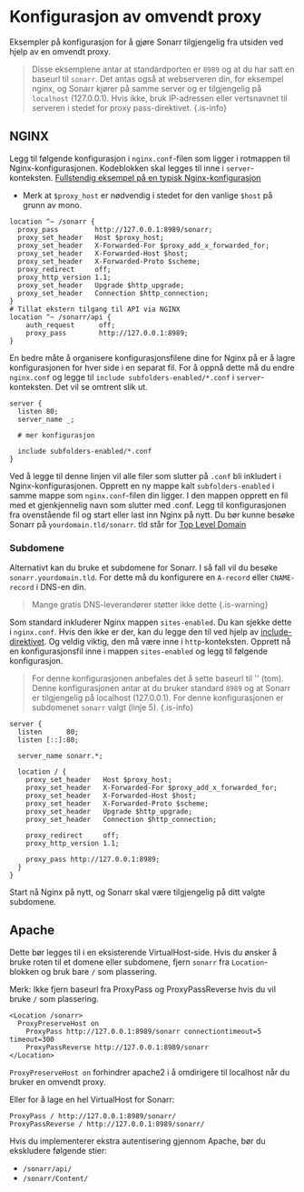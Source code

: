 # Konfigurasjon av omvendt proxy

Eksempler på konfigurasjon for å gjøre Sonarr tilgjengelig fra utsiden ved hjelp av en omvendt proxy.

> Disse eksemplene antar at standardporten er `8989` og at du har satt en baseurl til `sonarr`. Det antas også at webserveren din, for eksempel nginx, og Sonarr kjører på samme server og er tilgjengelig på `localhost` (127.0.0.1). Hvis ikke, bruk IP-adressen eller vertsnavnet til serveren i stedet for proxy pass-direktivet.
{.is-info}

## NGINX

Legg til følgende konfigurasjon i `nginx.conf`-filen som ligger i rotmappen til Nginx-konfigurasjonen. Kodeblokken skal legges til inne i `server`-konteksten. [Fullstendig eksempel på en typisk Nginx-konfigurasjon](https://www.nginx.com/resources/wiki/start/topics/examples/full/)

- Merk at `$proxy_host` er nødvendig i stedet for den vanlige `$host` på grunn av mono.

```nginx
location ^~ /sonarr {
  proxy_pass         http://127.0.0.1:8989/sonarr;
  proxy_set_header   Host $proxy_host;
  proxy_set_header   X-Forwarded-For $proxy_add_x_forwarded_for;
  proxy_set_header   X-Forwarded-Host $host;
  proxy_set_header   X-Forwarded-Proto $scheme;
  proxy_redirect     off;
  proxy_http_version 1.1;
  proxy_set_header   Upgrade $http_upgrade;
  proxy_set_header   Connection $http_connection;
}
# Tillat ekstern tilgang til API via NGINX
location ^~ /sonarr/api {
    auth_request      off;
    proxy_pass        http://127.0.0.1:8989;
}

```

En bedre måte å organisere konfigurasjonsfilene dine for Nginx på er å lagre konfigurasjonen for hver side i en separat fil.
For å oppnå dette må du endre `nginx.conf` og legge til `include subfolders-enabled/*.conf` i `server`-konteksten. Det vil se omtrent slik ut.

```nginx
server {
  listen 80;
  server_name _;
  
  # mer konfigurasjon
  
  include subfolders-enabled/*.conf
}
```

Ved å legge til denne linjen vil alle filer som slutter på `.conf` bli inkludert i Nginx-konfigurasjonen. Opprett en ny mappe kalt `subfolders-enabled` i samme mappe som `nginx.conf`-filen din ligger. I den mappen opprett en fil med et gjenkjennelig navn som slutter med .conf. Legg til konfigurasjonen fra ovenstående fil og start eller last inn Nginx på nytt. Du bør kunne besøke Sonarr på `yourdomain.tld/sonarr`. tld står for [Top Level Domain](https://en.wikipedia.org/wiki/List_of_Internet_top-level_domains)

### Subdomene

Alternativt kan du bruke et subdomene for Sonarr. I så fall vil du besøke `sonarr.yourdomain.tld`. For dette må du konfigurere en `A-record` eller `CNAME-record` i DNS-en din.
> Mange gratis DNS-leverandører støtter ikke dette {.is-warning}

Som standard inkluderer Nginx mappen `sites-enabled`. Du kan sjekke dette i `nginx.conf`. Hvis den ikke er der, kan du legge den til ved hjelp av [include-direktivet](http://nginx.org/en/docs/ngx_core_module.html#include). Og veldig viktig, den må være inne i `http`-konteksten. Opprett nå en konfigurasjonsfil inne i mappen `sites-enabled` og legg til følgende konfigurasjon.

> For denne konfigurasjonen anbefales det å sette baseurl til '' (tom). Denne konfigurasjonen antar at du bruker standard `8989` og at Sonarr er tilgjengelig på localhost (127.0.0.1). For denne konfigurasjonen er subdomenet `sonarr` valgt (linje 5). {.is-info}

```nginx
server {
  listen      80;
  listen [::]:80;

  server_name sonarr.*;

  location / {
    proxy_set_header   Host $proxy_host;
    proxy_set_header   X-Forwarded-For $proxy_add_x_forwarded_for;
    proxy_set_header   X-Forwarded-Host $host;
    proxy_set_header   X-Forwarded-Proto $scheme;
    proxy_set_header   Upgrade $http_upgrade;
    proxy_set_header   Connection $http_connection;

    proxy_redirect     off;
    proxy_http_version 1.1;
    
    proxy_pass http://127.0.0.1:8989;
  }
}
```

Start nå Nginx på nytt, og Sonarr skal være tilgjengelig på ditt valgte subdomene.

## Apache

Dette bør legges til i en eksisterende VirtualHost-side. Hvis du ønsker å bruke roten til et domene eller subdomene, fjern `sonarr` fra `Location`-blokken og bruk bare `/` som plassering.

Merk: Ikke fjern baseurl fra ProxyPass og ProxyPassReverse hvis du vil bruke `/` som plassering.

```none
<Location /sonarr>
  ProxyPreserveHost on
    ProxyPass http://127.0.0.1:8989/sonarr connectiontimeout=5 timeout=300
    ProxyPassReverse http://127.0.0.1:8989/sonarr
</Location>
```

`ProxyPreserveHost on` forhindrer apache2 i å omdirigere til localhost når du bruker en omvendt proxy.

Eller for å lage en hel VirtualHost for Sonarr:

```none
ProxyPass / http://127.0.0.1:8989/sonarr/
ProxyPassReverse / http://127.0.0.1:8989/sonarr/
```

Hvis du implementerer ekstra autentisering gjennom Apache, bør du ekskludere følgende stier:

- `/sonarr/api/`
- `/sonarr/Content/`
